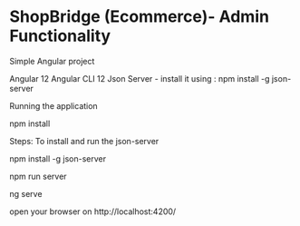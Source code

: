 # ShopBridge (Ecommerce)- Admin Functionality 

Simple Angular project

Angular 12
Angular CLI 12
Json Server - install it using : npm install -g json-server 


Running the application


npm install

Steps: To install and run the json-server

npm install -g json-server

npm run server

ng serve

open your browser on http://localhost:4200/






